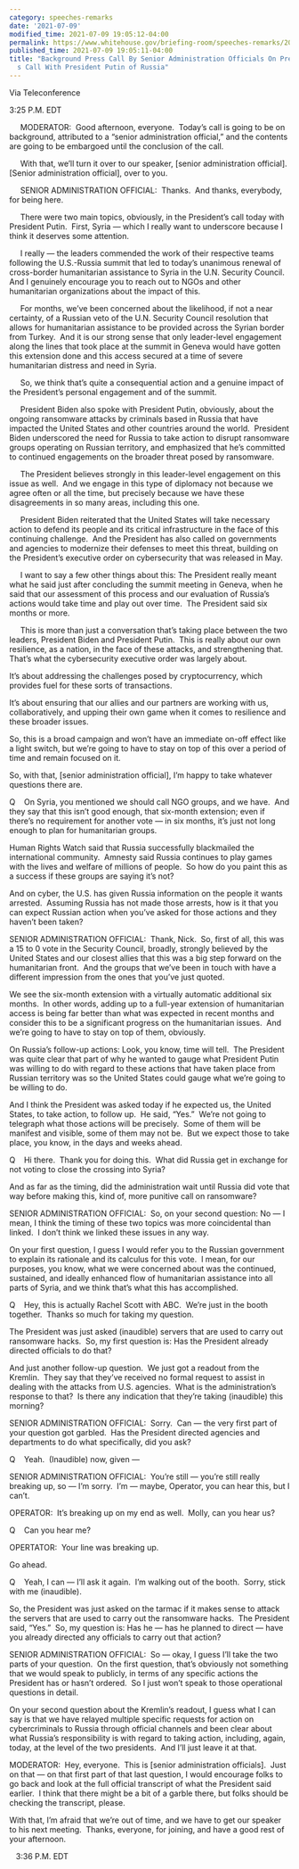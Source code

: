 ```yaml
---
category: speeches-remarks
date: '2021-07-09'
modified_time: 2021-07-09 19:05:12-04:00
permalink: https://www.whitehouse.gov/briefing-room/speeches-remarks/2021/07/09/background-press-call-by-senior-administration-officials-on-president-bidens-call-with-president-putin-of-russia/
published_time: 2021-07-09 19:05:11-04:00
title: "Background Press Call By Senior Administration Officials On President Biden\u2019\
  s Call With President Putin of Russia"
---
```

 
Via Teleconference

3:25 P.M. EDT

     MODERATOR:  Good afternoon, everyone.  Today’s call is going to be
on background, attributed to a “senior administration official,” and the
contents are going to be embargoed until the conclusion of the call. 

     With that, we’ll turn it over to our speaker, \[senior
administration official\].  \[Senior administration official\], over to
you.

     SENIOR ADMINISTRATION OFFICIAL:  Thanks.  And thanks, everybody,
for being here. 

     There were two main topics, obviously, in the President’s call
today with President Putin.  First, Syria — which I really want to
underscore because I think it deserves some attention. 

     I really — the leaders commended the work of their respective teams
following the U.S.-Russia summit that led to today’s unanimous renewal
of cross-border humanitarian assistance to Syria in the U.N. Security
Council.  And I genuinely encourage you to reach out to NGOs and other
humanitarian organizations about the impact of this.

     For months, we’ve been concerned about the likelihood, if not a
near certainty, of a Russian veto of the U.N. Security Council
resolution that allows for humanitarian assistance to be provided across
the Syrian border from Turkey.  And it is our strong sense that only
leader-level engagement along the lines that took place at the summit in
Geneva would have gotten this extension done and this access secured at
a time of severe humanitarian distress and need in Syria. 

     So, we think that’s quite a consequential action and a genuine
impact of the President’s personal engagement and of the summit.

     President Biden also spoke with President Putin, obviously, about
the ongoing ransomware attacks by criminals based in Russia that have
impacted the United States and other countries around the world. 
President Biden underscored the need for Russia to take action to
disrupt ransomware groups operating on Russian territory, and emphasized
that he’s committed to continued engagements on the broader threat posed
by ransomware. 

     The President believes strongly in this leader-level engagement on
this issue as well.  And we engage in this type of diplomacy not because
we agree often or all the time, but precisely because we have these
disagreements in so many areas, including this one. 

     President Biden reiterated that the United States will take
necessary action to defend its people and its critical infrastructure in
the face of this continuing challenge.  And the President has also
called on governments and agencies to modernize their defenses to meet
this threat, building on the President’s executive order on
cybersecurity that was released in May.

     I want to say a few other things about this: The President really
meant what he said just after concluding the summit meeting in Geneva,
when he said that our assessment of this process and our evaluation of
Russia’s actions would take time and play out over time.  The President
said six months or more. 

     This is more than just a conversation that’s taking place between
the two leaders, President Biden and President Putin.  This is really
about our own resilience, as a nation, in the face of these attacks, and
strengthening that.  That’s what the cybersecurity executive order was
largely about. 

It’s about addressing the challenges posed by cryptocurrency, which
provides fuel for these sorts of transactions. 

It’s about ensuring that our allies and our partners are working with
us, collaboratively, and upping their own game when it comes to
resilience and these broader issues. 

So, this is a broad campaign and won’t have an immediate on-off effect
like a light switch, but we’re going to have to stay on top of this over
a period of time and remain focused on it. 

So, with that, \[senior administration official\], I’m happy to take
whatever questions there are.

Q    On Syria, you mentioned we should call NGO groups, and we have. 
And they say that this isn’t good enough, that six-month extension; even
if there’s no requirement for another vote — in six months, it’s just
not long enough to plan for humanitarian groups. 

Human Rights Watch said that Russia successfully blackmailed the
international community.  Amnesty said Russia continues to play games
with the lives and welfare of millions of people.  So how do you paint
this as a success if these groups are saying it’s not? 

And on cyber, the U.S. has given Russia information on the people it
wants arrested.  Assuming Russia has not made those arrests, how is it
that you can expect Russian action when you’ve asked for those actions
and they haven’t been taken?

SENIOR ADMINISTRATION OFFICIAL:  Thank, Nick.  So, first of all, this
was a 15 to 0 vote in the Security Council, broadly, strongly believed
by the United States and our closest allies that this was a big step
forward on the humanitarian front.  And the groups that we’ve been in
touch with have a different impression from the ones that you’ve just
quoted. 

We see the six-month extension with a virtually automatic additional six
months.  In other words, adding up to a full-year extension of
humanitarian access is being far better than what was expected in recent
months and consider this to be a significant progress on the
humanitarian issues.  And we’re going to have to stay on top of them,
obviously.

On Russia’s follow-up actions: Look, you know, time will tell.  The
President was quite clear that part of why he wanted to gauge what
President Putin was willing to do with regard to these actions that have
taken place from Russian territory was so the United States could gauge
what we’re going to be willing to do. 

And I think the President was asked today if he expected us, the United
States, to take action, to follow up.  He said, “Yes.”  We’re not going
to telegraph what those actions will be precisely.  Some of them will be
manifest and visible, some of them may not be.  But we expect those to
take place, you know, in the days and weeks ahead.

Q    Hi there.  Thank you for doing this.  What did Russia get in
exchange for not voting to close the crossing into Syria?

And as far as the timing, did the administration wait until Russia did
vote that way before making this, kind of, more punitive call on
ransomware?

SENIOR ADMINISTRATION OFFICIAL:  So, on your second question: No — I
mean, I think the timing of these two topics was more coincidental than
linked.  I don’t think we linked these issues in any way.

On your first question, I guess I would refer you to the Russian
government to explain its rationale and its calculus for this vote.  I
mean, for our purposes, you know, what we were concerned about was the
continued, sustained, and ideally enhanced flow of humanitarian
assistance into all parts of Syria, and we think that’s what this has
accomplished.

Q    Hey, this is actually Rachel Scott with ABC.  We’re just in the
booth together.  Thanks so much for taking my question. 

The President was just asked (inaudible) servers that are used to carry
out ransomware hacks.  So, my first question is: Has the President
already directed officials to do that? 

And just another follow-up question.  We just got a readout from the
Kremlin.  They say that they’ve received no formal request to assist in
dealing with the attacks from U.S. agencies.  What is the
administration’s response to that?  Is there any indication that they’re
taking (inaudible) this morning?

SENIOR ADMINISTRATION OFFICIAL:  Sorry.  Can — the very first part of
your question got garbled.  Has the President directed agencies and
departments to do what specifically, did you ask?

Q    Yeah.  (Inaudible) now, given —

SENIOR ADMINISTRATION OFFICIAL:  You’re still — you’re still really
breaking up, so — I’m sorry.  I’m — maybe, Operator, you can hear this,
but I can’t.

OPERATOR:  It’s breaking up on my end as well.  Molly, can you hear us?

Q    Can you hear me?

OPERTATOR:  Your line was breaking up. 

Go ahead.

Q    Yeah, I can — I’ll ask it again.  I’m walking out of the booth. 
Sorry, stick with me (inaudible).

So, the President was just asked on the tarmac if it makes sense to
attack the servers that are used to carry out the ransomware hacks.  The
President said, “Yes.”  So, my question is: Has he — has he planned to
direct — have you already directed any officials to carry out that
action?

SENIOR ADMINISTRATION OFFICIAL:  So — okay, I guess I’ll take the two
parts of your question.  On the first question, that’s obviously not
something that we would speak to publicly, in terms of any specific
actions the President has or hasn’t ordered.  So I just won’t speak to
those operational questions in detail.

On your second question about the Kremlin’s readout, I guess what I can
say is that we have relayed multiple specific requests for action on
cybercriminals to Russia through official channels and been clear about
what Russia’s responsibility is with regard to taking action, including,
again, today, at the level of the two presidents.  And I’ll just leave
it at that.

MODERATOR:  Hey, everyone.  This is \[senior administration
officials\].  Just on that — on that first part of that last question, I
would encourage folks to go back and look at the full official
transcript of what the President said earlier.  I think that there might
be a bit of a garble there, but folks should be checking the transcript,
please.

With that, I’m afraid that we’re out of time, and we have to get our
speaker to his next meeting.  Thanks, everyone, for joining, and have a
good rest of your afternoon.

   3:36 P.M. EDT
